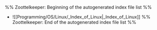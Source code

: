 %% Zoottelkeeper: Beginning of the autogenerated index file list  %%
-  ![[Programming/OS/Linux/_Index_of_Linux|_Index_of_Linux]]
%% Zoottelkeeper: End of the autogenerated index file list  %%
